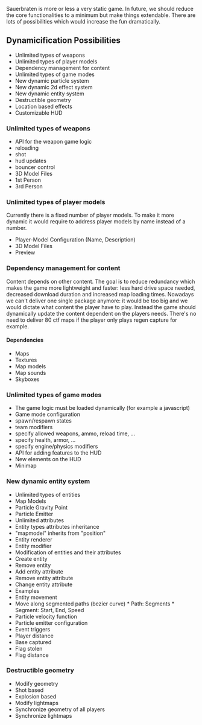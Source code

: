 Sauerbraten is more or less a very static game. In future, we should reduce the core functionalities to a minimum but make things extendable. There are lots of possibilities which would increase the fun dramatically.

## Dynamicification Possibilities

* Unlimited types of weapons
* Unlimited types of player models
* Dependency management for content
* Unlimited types of game modes
* New dynamic particle system
* New dynamic 2d effect system
* New dynamic entity system
* Destructible geometry
* Location based effects
* Customizable HUD

### Unlimited types of weapons

* API for the weapon game logic
 * reloading
 * shot
 * hud updates
 * bouncer control
* 3D Model Files
 * 1st Person
 * 3rd Person

### Unlimited types of player models

Currently there is a fixed number of player models. To make it more dynamic it would require to address player models by name instead of a number.

* Player-Model Configuration (Name, Description)
* 3D Model Files
* Preview

### Dependency management for content

Content depends on other content. The goal is to reduce redundancy which makes the game more lightweight and faster: less hard drive space needed, decreased download duration and increased map loading times. Nowadays we can't deliver one single package anymore: it would be too big and we would dictate what content the player have to play. Instead the game should dynamically update the content dependent on the players needs. There's no need to deliver 80 ctf maps if the player only plays regen capture for example.

#### Dependencies

* Maps
 * Textures
 * Map models
 * Map sounds
 * Skyboxes

### Unlimited types of game modes

* The game logic must be loaded dynamically (for example a javascript)
* Game mode configuration
 * spawn/respawn states
  * team modifiers
  * specify allowed weapons, ammo, reload time, ...
  * specify health, armor, ...
 * specify engine/physics modifiers
* API for adding features to the HUD
 * New elements on the HUD
 * Minimap

### New dynamic entity system

* Unlimited types of entities
 * Map Models
 * Particle Gravity Point
 * Particle Emitter
* Unlimited attributes
* Entity types attributes inheritance
 * "mapmodel" inherits from "position"
* Entity renderer
* Entity modifier
 * Modification of entities and their attributes
  * Create entity
  * Remove entity
  * Add entity attribute
  * Remove entity attribute
  * Change entity attribute
 * Examples
  * Entity movement
   * Move along segmented paths (bezier curve)
    * Path: Segments
    * Segment: Start, End, Speed
  * Particle velocity function
  * Particle emitter configuration
* Event triggers
 * Player distance
 * Base captured
 * Flag stolen
 * Flag distance

### Destructible geometry

* Modify geometry
 * Shot based
 * Explosion based
* Modify lightmaps
* Synchronize geometry of all players
* Synchronize lightmaps
